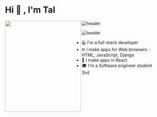 
   # Hi 👋 , I'm Tal #
 ![header](https://capsule-render.vercel.app/api?type=wave&color=gradient&height=200&section=header&text=Hi+👋+,+I'm+Tal%20render&fontSize=70)
<img align="left" width="250" height="300" src="https://user-images.githubusercontent.com/68163421/110488009-ca57e480-80f6-11eb-99e4-7ddf79b3fd87.png">

 ![header](https://capsule-render.vercel.app/api?type=wave&color=gradient&height=200&section=footer&text=capsule%20render&fontSize=70)

 * 💻 I'm a full-stack developer
 * 🌐 I make apps for Web browsers - HTML, JavaScript, Django
 * 📱  I make apps in React
 * 🎓 I'm a Software engineer student 3nd


 
